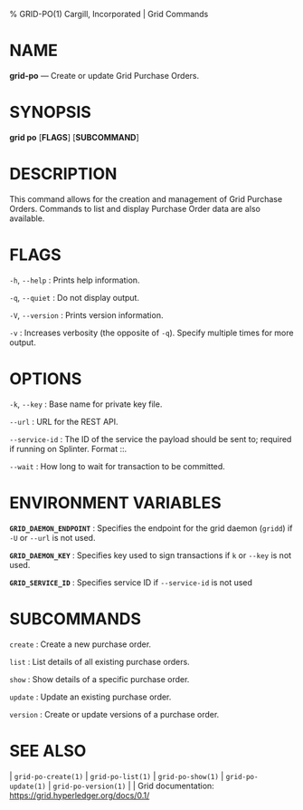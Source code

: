 % GRID-PO(1) Cargill, Incorporated | Grid Commands
<!--
  Copyright 2021 Cargill Incorporated
  Licensed under Creative Commons Attribution 4.0 International License
  https://creativecommons.org/licenses/by/4.0/
-->

NAME
====

**grid-po** — Create or update Grid Purchase Orders.

SYNOPSIS
========

**grid po** \[**FLAGS**\] \[**SUBCOMMAND**\]

DESCRIPTION
===========

This command allows for the creation and management of Grid Purchase Orders.
Commands to list and display Purchase Order data are also available.

FLAGS
=====

`-h`, `--help`
: Prints help information.

`-q`, `--quiet`
: Do not display output.

`-V`, `--version`
: Prints version information.

`-v`
: Increases verbosity (the opposite of `-q`). Specify multiple times for more
  output.

OPTIONS
=======

`-k`, `--key`
: Base name for private key file.

`--url`
: URL for the REST API.

`--service-id`
: The ID of the service the payload should be sent to; required if running on
  Splinter. Format <circuit-id>::<service-id>.

`--wait`
: How long to wait for transaction to be committed.

ENVIRONMENT VARIABLES
=====================

**`GRID_DAEMON_ENDPOINT`**
: Specifies the endpoint for the grid daemon (`gridd`)
  if `-U` or `--url` is not used.

**`GRID_DAEMON_KEY`**
: Specifies key used to sign transactions if `k` or `--key`
  is not used.

**`GRID_SERVICE_ID`**
: Specifies service ID if `--service-id` is not used

SUBCOMMANDS
===========

`create`
: Create a new purchase order.

`list`
: List details of all existing purchase orders.

`show`
: Show details of a specific purchase order.

`update`
: Update an existing purchase order.

`version`
: Create or update versions of a purchase order.

SEE ALSO
========
| `grid-po-create(1)`
| `grid-po-list(1)`
| `grid-po-show(1)`
| `grid-po-update(1)`
| `grid-po-version(1)`
|
| Grid documentation: https://grid.hyperledger.org/docs/0.1/
